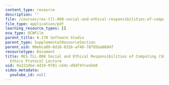 ```yaml
---
content_type: resource
description: ''
file: /courses/res-tll-008-social-and-ethical-responsibilities-of-computing-serc-fall-2021/9a221dbe4d169781cb4cd9df4fced3e8_MITRESTLL-008F21-6170lec.pdf
file_type: application/pdf
learning_resource_types: []
ocw_type: OCWFile
parent_title: 6.170 Software Studio
parent_type: SupplementalResourceSection
parent_uid: 00ebca89-0d18-832b-af40-78795ba0684f
resourcetype: Document
title: RES.TLL-008 Social and Ethical Responsibilities of Computing (SERC), 6.170
  Ethics Protocol Lecture
uid: 9a221dbe-4d16-9781-cb4c-d9df4fced3e8
video_metadata:
  youtube_id: null
---
```

